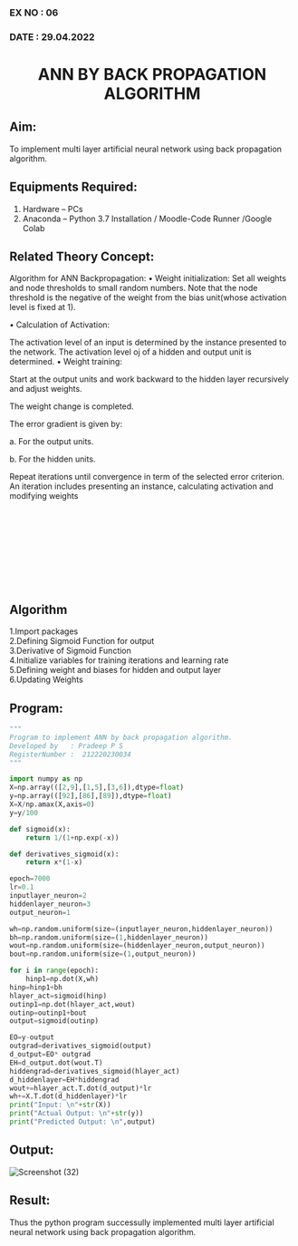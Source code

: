 ### EX NO : 06
### DATE  : 29.04.2022

# <p align="center"> ANN BY BACK PROPAGATION ALGORITHM </p>
## Aim:
   To implement multi layer artificial neural network using back propagation algorithm.
## Equipments Required:
1. Hardware – PCs
2. Anaconda – Python 3.7 Installation / Moodle-Code Runner /Google Colab

## Related Theory Concept:
Algorithm for ANN Backpropagation: • Weight initialization: Set all weights and node thresholds to small random numbers. Note that the node threshold is the negative of the weight from the bias unit(whose activation level is fixed at 1).

• Calculation of Activation:

The activation level of an input is determined by the instance presented to the network.
The activation level oj of a hidden and output unit is determined.
• Weight training:

Start at the output units and work backward to the hidden layer recursively and adjust weights.

The weight change is completed.

The error gradient is given by:

a. For the output units.

b. For the hidden units.

Repeat iterations until convergence in term of the selected error criterion. An iteration includes presenting an instance, calculating activation and modifying weights


## <br/><br/><br/><br/><br/><br/>Algorithm
1.Import packages \
2.Defining Sigmoid Function for output \
3.Derivative of Sigmoid Function \
4.Initialize variables for training iterations and learning rate \
5.Defining weight and biases for hidden and output layer \
6.Updating Weights

## Program:
```python
"""
Program to implement ANN by back propagation algorithm.
Developed by   : Pradeep P S
RegisterNumber :  212220230034
"""

import numpy as np
X=np.array(([2,9],[1,5],[3,6]),dtype=float)
y=np.array(([92],[86],[89]),dtype=float)
X=X/np.amax(X,axis=0)
y=y/100

def sigmoid(x):
    return 1/(1+np.exp(-x))

def derivatives_sigmoid(x):
    return x*(1-x)

epoch=7000
lr=0.1
inputlayer_neuron=2
hiddenlayer_neuron=3
output_neuron=1

wh=np.random.uniform(size=(inputlayer_neuron,hiddenlayer_neuron))
bh=np.random.uniform(size=(1,hiddenlayer_neuron))
wout=np.random.uniform(size=(hiddenlayer_neuron,output_neuron))
bout=np.random.uniform(size=(1,output_neuron))

for i in range(epoch):
    hinp1=np.dot(X,wh)
hinp=hinp1+bh
hlayer_act=sigmoid(hinp)
outinp1=np.dot(hlayer_act,wout)
outinp=outinp1+bout
output=sigmoid(outinp)

EO=y-output
outgrad=derivatives_sigmoid(output)
d_output=EO* outgrad
EH=d_output.dot(wout.T)
hiddengrad=derivatives_sigmoid(hlayer_act)
d_hiddenlayer=EH*hiddengrad
wout+=hlayer_act.T.dot(d_output)*lr
wh+=X.T.dot(d_hiddenlayer)*lr
print("Input: \n"+str(X))
print("Actual Output: \n"+str(y))
print("Predicted Output: \n",output)

```

## Output:

![Screenshot (32)](https://user-images.githubusercontent.com/75234646/169234360-ac61e2f1-87f0-4935-8220-212538eb67c1.png)


## Result:
Thus the python program successully implemented multi layer artificial neural network using back propagation algorithm.
